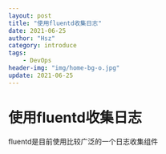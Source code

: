 ```yaml
---
layout: post
title: "使用fluentd收集日志"
date: 2021-06-25
author: "Hsz"
category: introduce
tags:
    - DevOps
header-img: "img/home-bg-o.jpg"
update: 2021-06-25
---
```

# 使用fluentd收集日志

fluentd是目前使用比较广泛的一个日志收集组件
